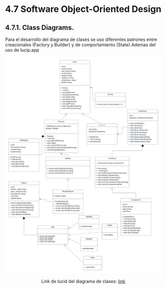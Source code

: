 # 4.7 Software Object-Oriented Design
## 4.7.1. Class Diagrams.
Para el desarrollo del diagrama de clases se uso diferentes patrones entre creacionales (Factory y Builder) y de comportamiento (State).Ademas del uso de lucip.app

![imagen](/Docs/Capitulo%20IV/4.7%20Software%20Object-Oriented%20Design/img/Blank%20diagram.png)
<center>

Link de lucid del diagrama de clases: [link](https://lucid.app/lucidchart/667477fb-235b-4eb3-9565-e1784ea10efa/edit?viewport_loc=-1946%2C-1960%2C5713%2C2716%2C0_0&invitationId=inv_a6dd4c01-7a29-4da7-8688-209bb0e06f14)

</center>
